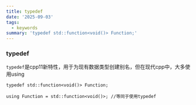```yaml
---
title: typedef
date: '2025-09-03'
tags:
  - keywords
summary: 'typedef std::function<void()> Function;'
---
```

### typedef
`typedef`是cpp11新特性，用于为现有数据类型创建别名，但在现代cpp中，大多使用using

    typedef std::function<void()> Function;

    using Function = std::function<void()>; //等同于使用typedef
